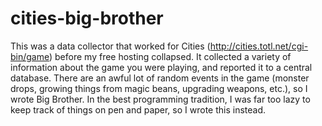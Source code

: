 cities-big-brother
==================

This was a data collector that worked for Cities (http://cities.totl.net/cgi-bin/game) before my free hosting collapsed. 
It collected a variety of information about the game you were playing, and reported it to a central database. There are
an awful lot of random events in the game (monster drops, growing things from magic beans, upgrading weapons, etc.), so
I wrote Big Brother. In the best programming tradition, I was far too lazy to keep track of things on pen and paper, so
I wrote this instead.
